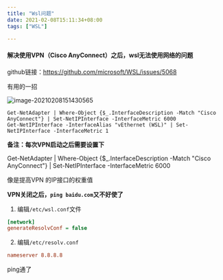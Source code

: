 ```yaml
---
title: "Wsl问题"
date: 2021-02-08T15:11:34+08:00
tags: ["WSL"]

---
```


#### 解决使用VPN（Cisco AnyConnect）之后，wsl无法使用网络的问题

github链接：https://github.com/microsoft/WSL/issues/5068

有用的一招

![image-20210208151430565](https://i.loli.net/2021/02/08/jzYtx6UDiNTZhX5.png)

```shell
Get-NetAdapter | Where-Object {$_.InterfaceDescription -Match "Cisco AnyConnect"} | Set-NetIPInterface -InterfaceMetric 6000
Get-NetIPInterface -InterfaceAlias "vEthernet (WSL)" | Set-NetIPInterface -InterfaceMetric 1
```

**备注：每次VPN启动之后需要设置下**

Get-NetAdapter | Where-Object {$_.InterfaceDescription -Match "Cisco AnyConnect"} | Set-NetIPInterface -InterfaceMetric 6000

像是提高VPN 的IP接口的权重值

**VPN关闭之后，`ping baidu.com`又不好使了**

1. 编辑`/etc/wsl.conf`文件

```ini
[network]
generateResolvConf = false
```

2. 编辑`/etc/resolv.conf`

```ini
nameserver 8.8.8.8
```

ping通了